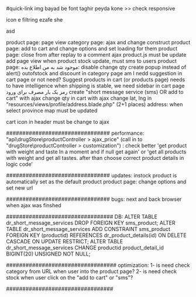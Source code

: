 #quick-link img bayad be font taghir peyda kone >> check responsive

icon e filtring ezafe she

asd

product page: page view category page: ajax and change construct product page: add to cart and change options and set loading for them product page: close from after replay to a comment ajax product.js must be update add page view when product stock update, must sms to users product page: موجود شد به من اطلاع بده: disable change qty create popup instead of alert() outofstock and discount in category page am I nedd suggestion in cart page or not need? Suggest products in cart (or products page) needs to have intelligence when shipping is stable, we need sidebar in cart page رمز یک بار مصرف برای ورود create "short message service (sms) OR add to cart" with ajax change qty in cart with ajax change lat, lng in "resources/views/profile/address.blade.php" (2+1 places) address: when select province map must be updated

cart icon in header must be change to ajax 

################################ performance: "api\drugStore\productController > ajax_price" (call in to "drugStore\productController > customization") : check better 'get product with weight and taste In a moment and if null get again' or 'get all products with weight and get all tastes. after than choose correct product details in logic code'

################################ updates: instock product is automatically set as the default product product page: change options and set new url

################################ bugs: next and back browser when ajax was finshed

################################# DB: ALTER TABLE dr_short_message_services DROP FOREIGN KEY sms_product; ALTER TABLE dr_short_message_services ADD CONSTRAINT sms_product FOREIGN KEY (productid) REFERENCES dr_product_details(id) ON DELETE CASCADE ON UPDATE RESTRICT; ALTER TABLE dr_short_message_services CHANGE productid product_detail_id BIGINT(20) UNSIGNED NOT NULL;

################################## optimization: 1- is need check category from URL when user into the product page? 2- is need check stock when user click on the "add to cart" or "sms"?

#################################

